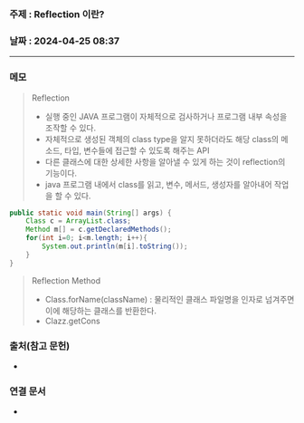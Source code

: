 ### 주제 : Reflection 이란?

### 날짜 : 2024-04-25 08:37
----
### 메모
> Reflection
>	- 실행 중인 JAVA 프로그램이 자체적으로 검사하거나 프로그램 내부 속성을 조작할 수 있다.
>	- 자체적으로 생성된 객체의 class type을 알지 못하더라도 해당 class의 메소드, 타입, 변수들에 접근할 수 있도록 해주는 API
>	- 다른 클래스에 대한 상세한 사항을 알아낼 수 있게 하는 것이 reflection의 기능이다.
>	- java 프로그램 내에서 class를 읽고, 변수, 메서드, 생성자를 알아내어 작업을 할 수 있다.
```java
public static void main(String[] args) {
    Class c = ArrayList.class;
    Method m[] = c.getDeclaredMethods();
    for(int i=0; i<m.length; i++){
        System.out.println(m[i].toString());
    }
}
```
> Reflection Method
> 	- Class.forName(className) : 물리적인 클래스 파일명을 인자로 넘겨주면 이에 해당하는 클래스를 반환한다.
> 	- Clazz.getCons

### 출처(참고 문헌)
-

### 연결 문서
-
